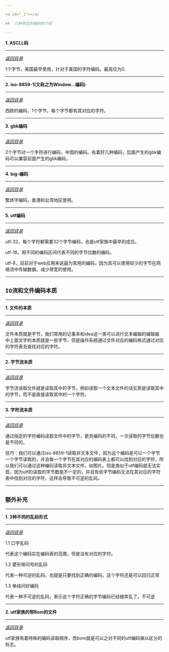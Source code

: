 ```yaml
---

<a id="_1"></a>

## `几种常见的编码的介绍`

---
```


<a id="_1.1"></a>

**1. ASCLL码**

--- 

*<a href="#_top" rel="nofollow" target="_self">返回目录</a>*

1个字节，美国最早使用，针对于美国的字符编码。最高位为0.

---

<a id="_1.2"></a>

**2. iso-8859-1(又称之为Window...编码)**

--- 

*<a href="#_top" rel="nofollow" target="_self">返回目录</a>*

西欧的编码，1个字节。每个字节都有其对应的字符。

---

<a id="_1.3"></a>

**3. gbk编码**

--- 

*<a href="#_top" rel="nofollow" target="_self">返回目录</a>*

2个字节对一个字符进行编码，中国的编码。有着好几种编码，后面产生的gbk编码可以兼容前面产生的gbk编码。

---

<a id="_1.4"></a>

**4. big-编码**

--- 

*<a href="#_top" rel="nofollow" target="_self">返回目录</a>*

繁体字编码，香港和台湾地区使用。

---

<a id="_1.5"></a>

**5. utf编码**

--- 

*<a href="#_top" rel="nofollow" target="_self">返回目录</a>*

utf-32，每个字符都需要32个字节编码，也是utf家族中最早的成员。

utf-16，用不同的编码区间代表不同的字节位数的编码。

utf-8，目前对于web应用来说最为常用的编码，因为其可以使用较少的字节在网络流中传输数据，减少带宽的使用。

---

<a id="_2"></a>

## `IO流和文件编码本质`

---

<a id="_2.1"></a>

**1. 文件的本质**

--- 

*<a href="#_top" rel="nofollow" target="_self">返回目录</a>*

文件本质就是字节，我们常用的记事本和idea这一类可以进行文本编辑的编辑器中上面文字的本质就是一些字节，但是操作系统通过文件对应的编码格式通过对应的字符表去查找对应的字符。

---

<a id="_2.2"></a>

**2. 字节流本质**

--- 

*<a href="#_top" rel="nofollow" target="_self">返回目录</a>*

字节流读取文件就是读取其中的字节，例如读取一个文本文件的话实质是读取其中的字节，而不是直接读取其中的一个字符。

---

<a id="_2.3"></a>

**3. 字符流本质**

--- 

*<a href="#_top" rel="nofollow" target="_self">返回目录</a>*

通过指定的字符编码读取文件中的字节，更具编码的不同，一次读取的字节位数也是不同的。

技巧：我们可以通过iso-8859-1读取非文本文件，因为这个编码是可以一个字节一个字节读取的，并且每一个字节在其对应的编码表上都可以找到对应的字符，所以我们可以通过这种编码读取非文本文件，如图片。但是类似于utf编码就无法实现，因为utf的读取的字节数是不一定的，并且有些字节编码无法在其对应的字符表中找到对应的字符，这样会导致不可逆的乱码。

---

<a id="_3"></a>

## `额外补充`

---

<a id="_3.1"></a>

**1. 3种不同的乱码形式**

--- 

*<a href="#_top" rel="nofollow" target="_self">返回目录</a>*

1.1 口字乱码

代表这个编码实在编码表的范围，但是没有对应的字符。

1.2 菱形带问号的乱码

代表一种可逆的乱码，也就是只要找到正确的编码，这个字符还是可以回归正常

1.3 单纯问好编码

代表一种不可逆的乱码，表示这个字符正确的字节编码已经被弄乱了，不可逆

---

<a id="_3.2"></a>

**2. utf家族的带Bom的文件**

--- 

*<a href="#_top" rel="nofollow" target="_self">返回目录</a>*

utf家族有着特殊的编码读取顺序，而bom就是可以之对不同的utf编码做以区分的标志。



